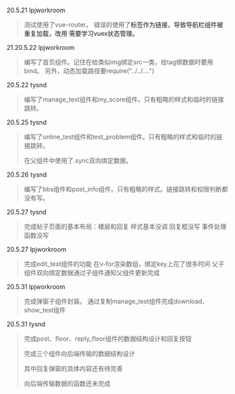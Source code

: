 20.5.21 lpjworkroom
>测试使用了vue-router。
>错误的使用了<a>标签作为链接，导致导航栏组件被重复加载，改用<router-link :to="">
>需要学习vuex状态管理。

21.20.5.22 lpjworkroom
>编写了首页组件。记住在给类似img绑定src一类，给tag绑数据时要用bind。
>另外，动态加载路径要require("../../....")

20.5.22 tysnd

>编写了manage_test组件和my_score组件。只有粗略的样式和临时的链接跳转。

20.5.25 tysnd

> 编写了online_test组件和test_problem组件。只有粗略的样式和临时的链接跳转。
>
> 在父组件中使用了.sync双向绑定数据。
>

20.5.26 tysnd

>编写了bbs组件和post_info组件。只有粗略的样式。链接跳转和权限判断都没有写。



20.5.27 tysnd

>完成帖子页面的基本布局：楼层和回复
样式基本没调
回复框没写
事件处理函数没写

20.5.27 lpjworkroom

>完成edit_test组件的功能
在v-for渲染数组，绑定key上花了很多时间
父子组件双向绑定数据通过子组件通知父组件更新完成

20.5.31 lpjworkroom

>完成弹窗子组件封装。
>通过复制manage_test组件完成download、show_test组件

20.5.31 tysnd

>完成post、floor、reply_floor组件的数据结构设计和回复按钮
>
>完成三个组件向后端传输的数据结构设计
>
>其中回复弹窗的具体内容还有待完善
>
>向后端传输数据的函数还未完成